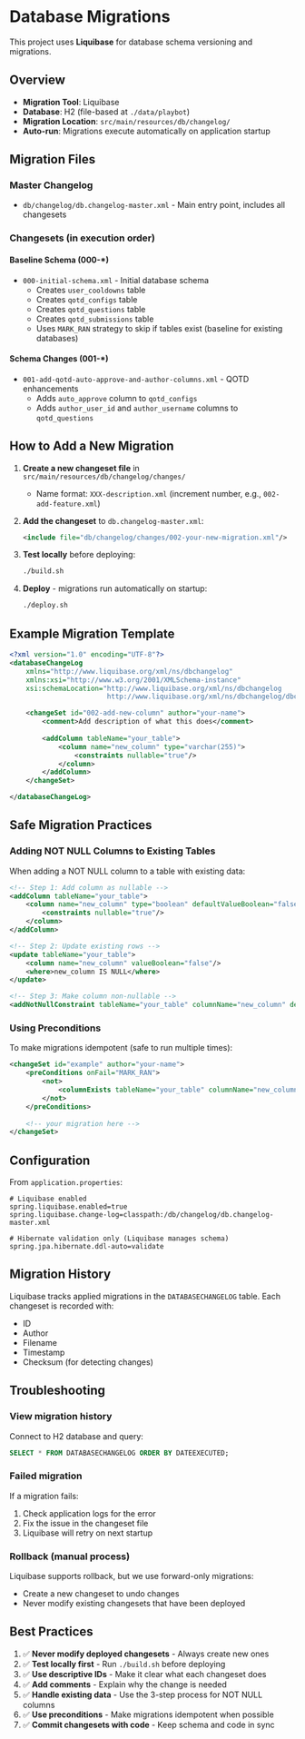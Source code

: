 # Database Migrations

This project uses **Liquibase** for database schema versioning and migrations.

## Overview

- **Migration Tool**: Liquibase
- **Database**: H2 (file-based at `./data/playbot`)
- **Migration Location**: `src/main/resources/db/changelog/`
- **Auto-run**: Migrations execute automatically on application startup

## Migration Files

### Master Changelog
- `db/changelog/db.changelog-master.xml` - Main entry point, includes all changesets

### Changesets (in execution order)

#### Baseline Schema (000-*)
- `000-initial-schema.xml` - Initial database schema
  - Creates `user_cooldowns` table
  - Creates `qotd_configs` table
  - Creates `qotd_questions` table
  - Creates `qotd_submissions` table
  - Uses `MARK_RAN` strategy to skip if tables exist (baseline for existing databases)

#### Schema Changes (001-*)
- `001-add-qotd-auto-approve-and-author-columns.xml` - QOTD enhancements
  - Adds `auto_approve` column to `qotd_configs`
  - Adds `author_user_id` and `author_username` columns to `qotd_questions`

## How to Add a New Migration

1. **Create a new changeset file** in `src/main/resources/db/changelog/changes/`
   - Name format: `XXX-description.xml` (increment number, e.g., `002-add-feature.xml`)

2. **Add the changeset** to `db.changelog-master.xml`:
   ```xml
   <include file="db/changelog/changes/002-your-new-migration.xml"/>
   ```

3. **Test locally** before deploying:
   ```bash
   ./build.sh
   ```

4. **Deploy** - migrations run automatically on startup:
   ```bash
   ./deploy.sh
   ```

## Example Migration Template

```xml
<?xml version="1.0" encoding="UTF-8"?>
<databaseChangeLog
    xmlns="http://www.liquibase.org/xml/ns/dbchangelog"
    xmlns:xsi="http://www.w3.org/2001/XMLSchema-instance"
    xsi:schemaLocation="http://www.liquibase.org/xml/ns/dbchangelog
                        http://www.liquibase.org/xml/ns/dbchangelog/dbchangelog-4.20.xsd">

    <changeSet id="002-add-new-column" author="your-name">
        <comment>Add description of what this does</comment>
        
        <addColumn tableName="your_table">
            <column name="new_column" type="varchar(255)">
                <constraints nullable="true"/>
            </column>
        </addColumn>
    </changeSet>

</databaseChangeLog>
```

## Safe Migration Practices

### Adding NOT NULL Columns to Existing Tables

When adding a NOT NULL column to a table with existing data:

```xml
<!-- Step 1: Add column as nullable -->
<addColumn tableName="your_table">
    <column name="new_column" type="boolean" defaultValueBoolean="false">
        <constraints nullable="true"/>
    </column>
</addColumn>

<!-- Step 2: Update existing rows -->
<update tableName="your_table">
    <column name="new_column" valueBoolean="false"/>
    <where>new_column IS NULL</where>
</update>

<!-- Step 3: Make column non-nullable -->
<addNotNullConstraint tableName="your_table" columnName="new_column" defaultNullValue="false"/>
```

### Using Preconditions

To make migrations idempotent (safe to run multiple times):

```xml
<changeSet id="example" author="your-name">
    <preConditions onFail="MARK_RAN">
        <not>
            <columnExists tableName="your_table" columnName="new_column"/>
        </not>
    </preConditions>
    
    <!-- your migration here -->
</changeSet>
```

## Configuration

From `application.properties`:

```properties
# Liquibase enabled
spring.liquibase.enabled=true
spring.liquibase.change-log=classpath:/db/changelog/db.changelog-master.xml

# Hibernate validation only (Liquibase manages schema)
spring.jpa.hibernate.ddl-auto=validate
```

## Migration History

Liquibase tracks applied migrations in the `DATABASECHANGELOG` table. Each changeset is recorded with:
- ID
- Author
- Filename
- Timestamp
- Checksum (for detecting changes)

## Troubleshooting

### View migration history
Connect to H2 database and query:
```sql
SELECT * FROM DATABASECHANGELOG ORDER BY DATEEXECUTED;
```

### Failed migration
If a migration fails:
1. Check application logs for the error
2. Fix the issue in the changeset file
3. Liquibase will retry on next startup

### Rollback (manual process)
Liquibase supports rollback, but we use forward-only migrations:
- Create a new changeset to undo changes
- Never modify existing changesets that have been deployed

## Best Practices

1. ✅ **Never modify deployed changesets** - Always create new ones
2. ✅ **Test locally first** - Run `./build.sh` before deploying
3. ✅ **Use descriptive IDs** - Make it clear what each changeset does
4. ✅ **Add comments** - Explain why the change is needed
5. ✅ **Handle existing data** - Use the 3-step process for NOT NULL columns
6. ✅ **Use preconditions** - Make migrations idempotent when possible
7. ✅ **Commit changesets with code** - Keep schema and code in sync
